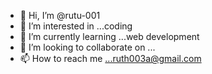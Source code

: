 - 👋 Hi, I’m @rutu-001
- 👀 I’m interested in ...coding 
- 🌱 I’m currently learning ...web development
- 💞️ I’m looking to collaborate on ...
- 📫 How to reach me ...ruth003a@gmail.com

<!---
rutu-001/rutu-001 is a ✨ special ✨ repository because its `README.md` (this file) appears on your GitHub profile.
You can click the Preview link to take a look at your changes.
--->
